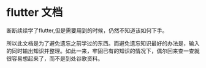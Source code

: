 # flutter 文档

断断续续学了flutter,但是需要用到的时候，仍然不知道该如何下手。

所以此文档是为了避免遗忘之前学过的东西。而避免遗忘知识最好的办法是，输入的同时输出知识并整理。如此一来，牢固已有的知识的情况下，偶尔回来查一查就很容易想起来了，而不是到处谷歌资料。

